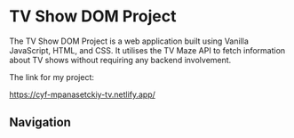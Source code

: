 # TV Show DOM Project

The TV Show DOM Project is a web application built using Vanilla JavaScript, HTML, and CSS. It utilises the TV Maze API to fetch information about TV shows without requiring any backend involvement.

The link for my project:

https://cyf-mpanasetckiy-tv.netlify.app/


## Navigation

